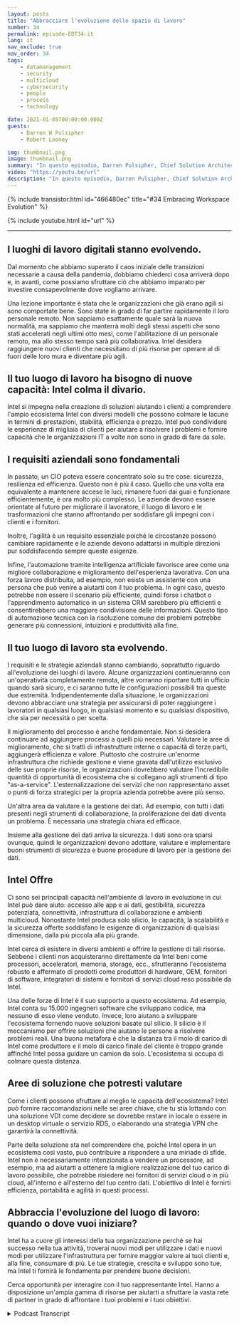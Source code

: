 ```yaml
---
layout: posts
title: "Abbracciare l'evoluzione dello spazio di lavoro"
number: 34
permalink: episode-EDT34-it
lang: it
nav_exclude: true
nav_order: 34
tags:
    - datamanagement
    - security
    - multicloud
    - cybersecurity
    - people
    - process
    - technology

date: 2021-01-05T00:00:00.000Z
guests:
    - Darren W Pulsipher
    - Robert Looney

img: thumbnail.png
image: thumbnail.png
summary: "In questo episodio, Darren Pulsipher, Chief Solution Architect del settore pubblico, e Robert Looney, Americas Data Center Sales Manager di Intel, parlano dell'utilizzo di un approccio strategico per abbracciare l'attuale evoluzione del luogo di lavoro. La pandemia di COVID ha creato sfide e transizioni significative nel luogo di lavoro. Intel sta aiutando i clienti a sfruttare le tecnologie per affrontare al meglio le sfide in corso nella nuova normalità."
video: "https://youtu.be/url"
description: "In questo episodio, Darren Pulsipher, Chief Solution Architect del settore pubblico, e Robert Looney, Americas Data Center Sales Manager di Intel, parlano dell'utilizzo di un approccio strategico per abbracciare l'attuale evoluzione del luogo di lavoro. La pandemia di COVID ha creato sfide e transizioni significative nel luogo di lavoro. Intel sta aiutando i clienti a sfruttare le tecnologie per affrontare al meglio le sfide in corso nella nuova normalità."
---
```


<div>
{% include transistor.html id="466480ec" title="#34 Embracing Workspace Evolution" %}

{% include youtube.html id="url" %}
</div>

---

## I luoghi di lavoro digitali stanno evolvendo.

Dal momento che abbiamo superato il caos iniziale delle transizioni necessarie a causa della pandemia, dobbiamo chiederci cosa arriverà dopo e, in avanti, come possiamo sfruttare ciò che abbiamo imparato per investire consapevolmente dove vogliamo arrivare.

Una lezione importante è stata che le organizzazioni che già erano agili si sono comportate bene. Sono state in grado di far partire rapidamente il loro personale remoto. Non sappiamo esattamente quale sarà la nuova normalità, ma sappiamo che manterrà molti degli stessi aspetti che sono stati accelerati negli ultimi otto mesi, come l'abilitazione di un personale remoto, ma allo stesso tempo sarà più collaborativa. Intel desidera raggiungere nuovi clienti che necessitano di più risorse per operare al di fuori delle loro mura e diventare più agili.

## Il tuo luogo di lavoro ha bisogno di nuove capacità: Intel colma il divario.

Intel si impegna nella creazione di soluzioni aiutando i clienti a comprendere l'ampio ecosistema Intel con diversi modelli che possono colmare le lacune in termini di prestazioni, stabilità, efficienza e prezzo. Intel può condividere le esperienze di migliaia di clienti per aiutare a risolvere i problemi e fornire capacità che le organizzazioni IT a volte non sono in grado di fare da sole.

## I requisiti aziendali sono fondamentali

In passato, un CIO poteva essere concentrato solo su tre cose: sicurezza, resilienza ed efficienza. Questo non è più il caso. Quello che una volta era equivalente a mantenere accese le luci, rimanere fuori dai guai e funzionare efficientemente, è ora molto più complesso. Le aziende devono essere orientate al futuro per migliorare il lavoratore, il luogo di lavoro e le trasformazioni che stanno affrontando per soddisfare gli impegni con i clienti e i fornitori.

Inoltre, l'agilità è un requisito essenziale poiché le circostanze possono cambiare rapidamente e le aziende devono adattarsi in multiple direzioni pur soddisfacendo sempre queste esigenze.

Infine, l'automazione tramite intelligenza artificiale favorisce aree come una migliore collaborazione e miglioramento dell'esperienza lavorativa. Con una forza lavoro distribuita, ad esempio, non esiste un assistente con una persona che può venire a aiutarti con il tuo problema. In ogni caso, questo potrebbe non essere il scenario più efficiente, quindi forse i chatbot o l'apprendimento automatico in un sistema CRM sarebbero più efficienti e consentirebbero una maggiore condivisione delle informazioni. Questo tipo di automazione tecnica con la risoluzione comune dei problemi potrebbe generare più connessioni, intuizioni e produttività alla fine.

## Il tuo luogo di lavoro sta evolvendo.

I requisiti e le strategie aziendali stanno cambiando, soprattutto riguardo all'evoluzione dei luoghi di lavoro. Alcune organizzazioni continueranno con un'operatività completamente remota, altre vorranno riportare tutti in ufficio quando sarà sicuro, e ci saranno tutte le configurazioni possibili tra queste due estremità. Indipendentemente dalla situazione, le organizzazioni devono abbracciare una strategia per assicurarsi di poter raggiungere i lavoratori in qualsiasi luogo, in qualsiasi momento e su qualsiasi dispositivo, che sia per necessità o per scelta.

Il miglioramento del processo è anche fondamentale. Non si desidera continuare ad aggiungere processi a quelli più necessari. Valutare le aree di miglioramento, che si tratti di infrastrutture interne o capacità di terze parti, aggiungerà efficienza e valore. Piuttosto che costruire un'enorme infrastruttura che richiede gestione e viene gravata dall'utilizzo esclusivo delle sue proprie risorse, le organizzazioni dovrebbero valutare l'incredibile quantità di opportunità di ecosistema che si collegano agli strumenti di tipo "as-a-service". L'esternalizzazione dei servizi che non rappresentano asset o punti di forza strategici per la propria azienda potrebbe avere più senso.

Un'altra area da valutare è la gestione dei dati. Ad esempio, con tutti i dati presenti negli strumenti di collaborazione, la proliferazione dei dati diventa un problema. È necessaria una strategia chiara ed efficace.

Insieme alla gestione dei dati arriva la sicurezza. I dati sono ora sparsi ovunque, quindi le organizzazioni devono adottare, valutare e implementare buoni strumenti di sicurezza e buone procedure di lavoro per la gestione dei dati.

## Intel Offre

Ci sono sei principali capacità nell'ambiente di lavoro in evoluzione in cui Intel può dare aiuto: accesso alle app e ai dati, gestibilità, sicurezza potenziata, connettività, infrastruttura di collaborazione e ambienti multicloud. Nonostante Intel produca solo silicio, le capacità, la scalabilità e la sicurezza offerte soddisfano le esigenze di organizzazioni di qualsiasi dimensione, dalla più piccola alla più grande.

Intel cerca di esistere in diversi ambienti e offrire la gestione di tali risorse. Sebbene i clienti non acquisteranno direttamente da Intel beni come processori, acceleratori, memoria, storage, ecc., sfrutteranno l'ecosistema robusto e affermato di prodotti come produttori di hardware, OEM, fornitori di software, integratori di sistemi e fornitori di servizi cloud reso possibile da Intel.

Una delle forze di Intel è il suo supporto a questo ecosistema. Ad esempio, Intel conta su 15.000 ingegneri software che sviluppano codice, ma nessuno di esso viene venduto. Invece, loro aiutano a sviluppare l'ecosistema fornendo nuove soluzioni basate sul silicio. Il silicio è il meccanismo per offrire soluzioni che aiutano le persone a risolvere problemi reali. Una buona metafora è che la distanza tra il molo di carico di Intel come produttore e il molo di carico finale del cliente è troppo grande affinché Intel possa guidare un camion da solo. L'ecosistema si occupa di colmare questa distanza.

## Aree di soluzione che potresti valutare

Come i clienti possono sfruttare al meglio le capacità dell'ecosistema? Intel può fornire raccomandazioni nelle sei aree chiave, che tu stia lottando con una soluzione VDI come decidere se dovrebbe restare in locale o essere in un desktop virtuale o servizio RDS, o elaborando una strategia VPN che garantirà la connettività.

Parte della soluzione sta nel comprendere che, poiché Intel opera in un ecosistema così vasto, può contribuire a rispondere a una miriade di sfide. Intel non è necessariamente intenzionata a vendere un processore, ad esempio, ma ad aiutarti a ottenere la migliore realizzazione del tuo carico di lavoro possibile, che potrebbe risiedere nei fornitori di servizi cloud o in più cloud, all'interno e all'esterno del tuo centro dati. L'obiettivo di Intel è fornirti efficienza, portabilità e agilità in questi processi.

## Abbraccia l'evoluzione del luogo di lavoro: quando o dove vuoi iniziare?

Intel ha a cuore gli interessi della tua organizzazione perché se hai successo nella tua attività, troverai nuovi modi per utilizzare i dati e nuovi modi per utilizzare l'infrastruttura per fornire maggior valore ai tuoi clienti e, alla fine, consumare di più. Le tue strategie, crescita e sviluppo sono tue, ma Intel ti fornirà le fondamenta per prendere buone decisioni.

Cerca opportunità per interagire con il tuo rappresentante Intel. Hanno a disposizione un'ampia gamma di risorse per aiutarti a sfruttare la vasta rete di partner in grado di affrontare i tuoi problemi e i tuoi obiettivi.



<details>
<summary> Podcast Transcript </summary>

<p></p>

</details>

